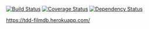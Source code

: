 [![Build Status](https://travis-ci.org/avalax/tdd_filmdb.svg?branch=master)](https://travis-ci.org/avalax/tdd_filmdb) [![Coverage Status](https://coveralls.io/repos/github/avalax/tdd_filmdb/badge.svg)](https://coveralls.io/github/avalax/tdd_filmdb) [![Dependency Status](https://www.versioneye.com/user/projects/5986ec01368b08001029af47/badge.svg?style=flat-square)](https://www.versioneye.com/user/projects/5986ec01368b08001029af47)

https://tdd-filmdb.herokuapp.com/